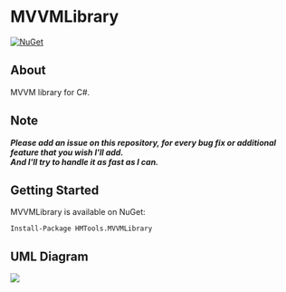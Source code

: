 
# MVVMLibrary
[![NuGet](https://img.shields.io/nuget/v/HMTools.MVVMLibrary.svg)](https://www.nuget.org/packages/HMTools.MVVMLibrary)

## About
MVVM library for C#.

## Note
***Please add an issue on this repository, for every bug fix or additional feature that you wish I'll add.</br>
And I'll try to handle it as fast as I can.***

## Getting Started
MVVMLibrary is available on NuGet:
```
Install-Package HMTools.MVVMLibrary
```

## UML Diagram
![](./ReadmeResources/MVVMLibraryUML2.svg?raw=1)
